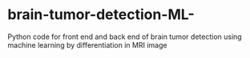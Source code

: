 # brain-tumor-detection-ML-
Python code for front end and back end of brain tumor detection using machine learning by differentiation in MRI image
